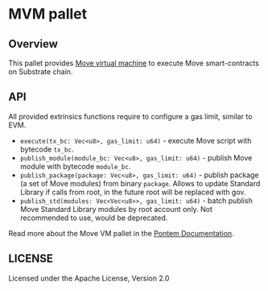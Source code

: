 # MVM pallet

## Overview

This pallet provides [Move virtual machine](https://github.com/pontem-network/sp-move-mv) to execute Move smart-contracts on
Substrate chain.

## API

All provided extrinsics functions require to configure a gas limit, similar to EVM.

 - `execute(tx_bc: Vec<u8>, gas_limit: u64)` - execute Move script with bytecode `tx_bc`.
 - `publish_module(module_bc: Vec<u8>, gas_limit: u64)` - publish Move module with bytecode `module_bc`.
 - `publish_package(package: Vec<u8>, gas_limit: u64)` - publish package (a set of Move modules) from binary `package`. Allows to update Standard Library if calls from root, in the future root will be replaced with gov.
 - `publish_std(modules: Vec<Vec<u8>>, gas_limit: u64)` - batch publish Move Standard Library modules by root account only. Not recommended to use, would be deprecated.

Read more about the Move VM pallet in the [Pontem Documentation](https://docs.pontem.network/03.-move-vm/move_vm).

 ## LICENSE

 Licensed under the Apache License, Version 2.0
